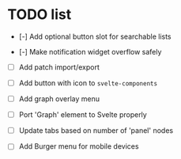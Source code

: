 # TODO list

- [-] Add optional button slot for searchable lists

- [-] Make notification widget overflow safely

- [ ] Add patch import/export

- [ ] Add button with icon to `svelte-components`

- [ ] Add graph overlay menu

- [ ] Port 'Graph' element to Svelte properly

- [ ] Update tabs based on number of 'panel' nodes

- [ ] Add Burger menu for mobile devices
